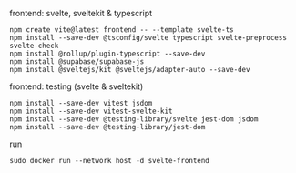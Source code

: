 frontend: svelte, sveltekit & typescript
```
npm create vite@latest frontend -- --template svelte-ts
npm install --save-dev @tsconfig/svelte typescript svelte-preprocess svelte-check
npm install @rollup/plugin-typescript --save-dev
npm install @supabase/supabase-js
npm install @sveltejs/kit @sveltejs/adapter-auto --save-dev
```
frontend: testing (svelte & sveltekit)
```
npm install --save-dev vitest jsdom
npm install --save-dev vitest-svelte-kit
npm install --save-dev @testing-library/svelte jest-dom jsdom
npm install --save-dev @testing-library/jest-dom
```
run
```
sudo docker run --network host -d svelte-frontend
```

